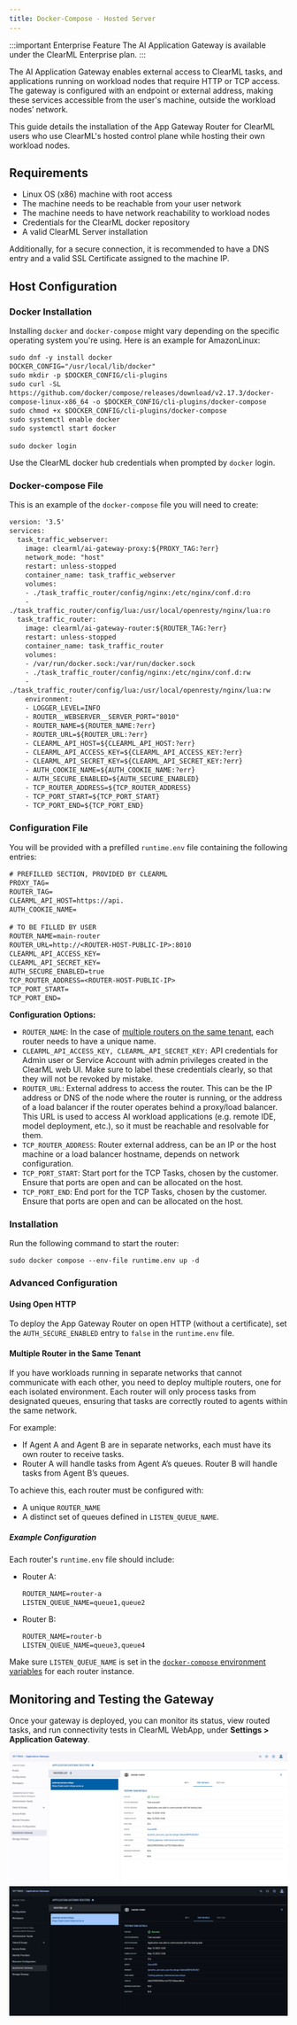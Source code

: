 ```yaml
---
title: Docker-Compose - Hosted Server
---
```


:::important Enterprise Feature 
The AI Application Gateway is available under the ClearML Enterprise plan.
:::

The AI Application Gateway enables external access  to ClearML tasks, and applications running on workload nodes that
require HTTP or TCP access. The gateway is configured with an endpoint or external address, making these services 
accessible from the user's machine, outside the workload nodes’ network.

This guide details the installation of the App Gateway Router for ClearML users who use ClearML's hosted control 
plane while hosting their own workload nodes.

## Requirements

* Linux OS (x86) machine with root access  
* The machine needs to be reachable from your user network  
* The machine needs to have network reachability to workload nodes  
* Credentials for the ClearML docker repository  
* A valid ClearML Server installation

Additionally, for a secure connection, it is recommended to have a DNS entry and a valid SSL Certificate assigned to the machine IP.

## Host Configuration

### Docker Installation

Installing `docker` and `docker-compose` might vary depending on the specific operating system you're using. Here is an 
example for AmazonLinux:

```
sudo dnf -y install docker
DOCKER_CONFIG="/usr/local/lib/docker"
sudo mkdir -p $DOCKER_CONFIG/cli-plugins
sudo curl -SL https://github.com/docker/compose/releases/download/v2.17.3/docker-compose-linux-x86_64 -o $DOCKER_CONFIG/cli-plugins/docker-compose
sudo chmod +x $DOCKER_CONFIG/cli-plugins/docker-compose
sudo systemctl enable docker
sudo systemctl start docker
 
sudo docker login
```

Use the ClearML docker hub credentials when prompted by `docker` login.

### Docker-compose File

This is an example of the `docker-compose` file you will need to create:

```
version: '3.5'
services:
  task_traffic_webserver:
    image: clearml/ai-gateway-proxy:${PROXY_TAG:?err}
    network_mode: "host"
    restart: unless-stopped
    container_name: task_traffic_webserver
    volumes:
    - ./task_traffic_router/config/nginx:/etc/nginx/conf.d:ro
    - ./task_traffic_router/config/lua:/usr/local/openresty/nginx/lua:ro
  task_traffic_router:
    image: clearml/ai-gateway-router:${ROUTER_TAG:?err}
    restart: unless-stopped
    container_name: task_traffic_router
    volumes:
    - /var/run/docker.sock:/var/run/docker.sock
    - ./task_traffic_router/config/nginx:/etc/nginx/conf.d:rw
    - ./task_traffic_router/config/lua:/usr/local/openresty/nginx/lua:rw
    environment:
    - LOGGER_LEVEL=INFO
    - ROUTER__WEBSERVER__SERVER_PORT="8010"
    - ROUTER_NAME=${ROUTER_NAME:?err}
    - ROUTER_URL=${ROUTER_URL:?err}
    - CLEARML_API_HOST=${CLEARML_API_HOST:?err}
    - CLEARML_API_ACCESS_KEY=${CLEARML_API_ACCESS_KEY:?err}
    - CLEARML_API_SECRET_KEY=${CLEARML_API_SECRET_KEY:?err}
    - AUTH_COOKIE_NAME=${AUTH_COOKIE_NAME:?err}
    - AUTH_SECURE_ENABLED=${AUTH_SECURE_ENABLED}
    - TCP_ROUTER_ADDRESS=${TCP_ROUTER_ADDRESS}
    - TCP_PORT_START=${TCP_PORT_START}
    - TCP_PORT_END=${TCP_PORT_END}
```

### Configuration File

You will be provided with a prefilled `runtime.env` file containing the following entries:

```
# PREFILLED SECTION, PROVIDED BY CLEARML
PROXY_TAG=
ROUTER_TAG=
CLEARML_API_HOST=https://api.
AUTH_COOKIE_NAME=

# TO BE FILLED BY USER
ROUTER_NAME=main-router
ROUTER_URL=http://<ROUTER-HOST-PUBLIC-IP>:8010
CLEARML_API_ACCESS_KEY=
CLEARML_API_SECRET_KEY=
AUTH_SECURE_ENABLED=true
TCP_ROUTER_ADDRESS=<ROUTER-HOST-PUBLIC-IP>
TCP_PORT_START=
TCP_PORT_END=
```

**Configuration Options:**

* `ROUTER_NAME`: In the case of [multiple routers on the same tenant](#multiple-router-in-the-same-tenant), each router 
   needs to have a unique name.
* `CLEARML_API_ACCESS_KEY, CLEARML_API_SECRET_KEY:` API credentials for Admin user or Service Account with admin privileges 
  created in the ClearML web UI. Make sure to label these credentials clearly, so that they will not be revoked by mistake.  
* `ROUTER_URL`: External address to access the router. This can be the IP address or DNS of the node where the router 
   is running, or the address of a load balancer if the router operates behind a proxy/load balancer. This URL is used 
   to access AI workload applications (e.g. remote IDE, model deployment, etc.), so it must be reachable and resolvable for them.  
* `TCP_ROUTER_ADDRESS`:  Router external address, can be an IP or the host machine or a load balancer hostname, depends on network configuration.  
* `TCP_PORT_START`: Start port for the TCP Tasks, chosen by the customer. Ensure that ports are open and can be allocated on the host.  
* `TCP_PORT_END`: End port for the TCP Tasks, chosen by the customer. Ensure that ports are open and can be allocated on the host.

### Installation

Run the following command to start the router:

```
sudo docker compose --env-file runtime.env up -d
```

### Advanced Configuration

#### Using Open HTTP

To deploy the App Gateway Router on open HTTP (without a certificate), set the `AUTH_SECURE_ENABLED` entry
to `false` in the `runtime.env` file.

#### Multiple Router in the Same Tenant
 
 If you have workloads running in separate networks that cannot communicate with each other, you need to deploy multiple
 routers, one for each isolated environment. Each router will only process tasks from designated queues, ensuring that 
 tasks are correctly routed to agents within the same network.
 
 For example:
 * If Agent A and Agent B are in separate networks, each must have its own router to receive tasks.
 * Router A will handle tasks from Agent A’s queues. Router B will handle tasks from Agent B’s queues.
 
 To achieve this, each router must be configured with:
 * A unique `ROUTER_NAME`
 * A distinct set of queues defined in `LISTEN_QUEUE_NAME`.
 
 ##### Example Configuration
 Each router's `runtime.env` file should include:
 
 * Router A:
 
   ```
   ROUTER_NAME=router-a  
   LISTEN_QUEUE_NAME=queue1,queue2  
   ```
 
 * Router B:
 
   ```
   ROUTER_NAME=router-b  
   LISTEN_QUEUE_NAME=queue3,queue4  
   ```
   
 Make sure `LISTEN_QUEUE_NAME` is set in the  [`docker-compose` environment variables](#docker-compose-file) for each router instance.
 
## Monitoring and Testing the Gateway

Once your gateway is deployed, you can monitor its status, view routed tasks, and run connectivity tests in 
ClearML WebApp, under **Settings > Application Gateway**.

![App Gateway Test](../../img/settings_app_gateway_test.png#light-mode-only)
![App Gateway Test](../../img/settings_app_gateway_test_dark.png#dark-mode-only)